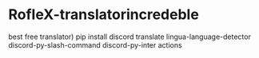 # RofIeX-translatorincredeble
best free translator)
pip install discord translate lingua-language-detector discord-py-slash-command discord-py-inter
actions
